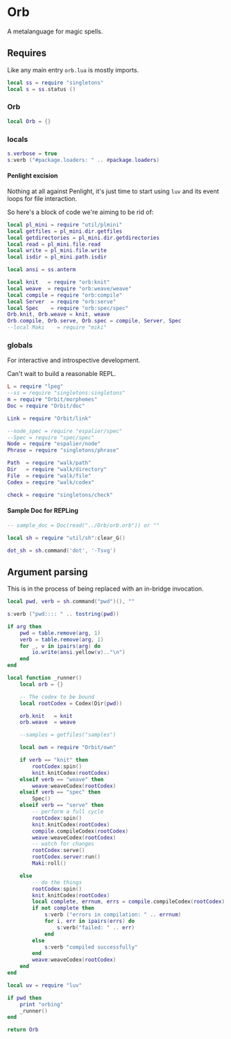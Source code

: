 # Orb

A metalanguage for magic spells.


## Requires

Like any main entry ``orb.lua`` is mostly imports.


```lua
local ss = require "singletons"
local s = ss.status ()
```
### Orb

```lua
local Orb = {}
```
### locals

```lua
s.verbose = true
s:verb ("#package.loaders: " .. #package.loaders)
```
#### Penlight excision

Nothing at all against Penlight, it's just time to start using ``luv`` and its
event loops for file interaction.


So here's a block of code we're aiming to be rid of:

```lua
local pl_mini = require "util/plmini"
local getfiles = pl_mini.dir.getfiles
local getdirectories = pl_mini.dir.getdirectories
local read = pl_mini.file.read
local write = pl_mini.file.write
local isdir = pl_mini.path.isdir
```
```lua
local ansi = ss.anterm

local knit   = require "orb:knit"
local weave  = require "orb:weave/weave"
local compile = require "orb:compile"
local Server  = require "orb:serve"
local Spec    = require "orb:spec/spec"
Orb.knit, Orb.weave = knit, weave
Orb.compile, Orb.serve, Orb.spec = compile, Server, Spec
--local Maki    = require "miki"
```
### globals

  For interactive and introspective development.


Can't wait to build a reasonable REPL.

```lua
L = require "lpeg"
--ss = require "singletons:singletons"
m = require "Orbit/morphemes"
Doc = require "Orbit/doc"

Link = require "Orbit/link"

--node_spec = require "espalier/spec"
--Spec = require "spec/spec"
Node = require "espalier/node"
Phrase = require "singletons/phrase"

Path  = require "walk/path"
Dir   = require "walk/directory"
File  = require "walk/file"
Codex = require "walk/codex"

check = require "singletons/check"
```
#### Sample Doc for REPLing

```lua
-- sample_doc = Doc(read("../Orb/orb.orb")) or ""

local sh = require "util/sh":clear_G()

dot_sh = sh.command('dot', '-Tsvg')


```
## Argument parsing

This is in the process of being replaced with an in-bridge invocation.

```lua
local pwd, verb = sh.command("pwd")(), ""

s:verb ("pwd:::: " .. tostring(pwd))

if arg then
    pwd = table.remove(arg, 1)
    verb = table.remove(arg, 1)
    for _, v in ipairs(arg) do
        io.write(ansi.yellow(v).."\n")
    end
end

local function _runner()
    local orb = {}

    -- The codex to be bound
    local rootCodex = Codex(Dir(pwd))

    orb.knit   = knit
    orb.weave  = weave

    --samples = getfiles("samples")

    local own = require "Orbit/own"

    if verb == "knit" then
        rootCodex:spin()
        knit.knitCodex(rootCodex)
    elseif verb == "weave" then
        weave:weaveCodex(rootCodex)
    elseif verb == "spec" then
        Spec()
    elseif verb == "serve" then
        -- perform a full cycle
        rootCodex:spin()
        knit.knitCodex(rootCodex)
        compile.compileCodex(rootCodex)
        weave:weaveCodex(rootCodex)
        -- watch for changes
        rootCodex:serve()
        rootCodex.server:run()
        Maki:roll()

    else
        -- do the things
        rootCodex:spin()
        knit.knitCodex(rootCodex)
        local complete, errnum, errs = compile.compileCodex(rootCodex)
        if not complete then
            s:verb ("errors in compilation: " .. errnum)
            for i, err in ipairs(errs) do
                s:verb("failed: " .. err)
            end
        else
            s:verb "compiled successfully"
        end
        weave:weaveCodex(rootCodex)
    end
end

local uv = require "luv"

if pwd then
    print "orbing"
    _runner()
end

return Orb
```
